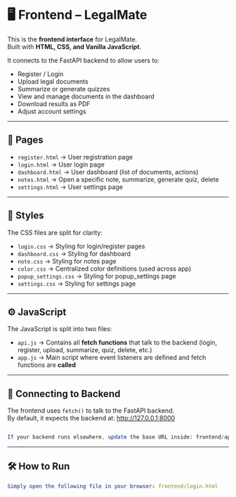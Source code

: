 # 🖥️ Frontend – LegalMate

This is the **frontend interface** for LegalMate.  
Built with **HTML, CSS, and Vanilla JavaScript**.  

It connects to the FastAPI backend to allow users to:
- Register / Login
- Upload legal documents
- Summarize or generate quizzes
- View and manage documents in the dashboard
- Download results as PDF
- Adjust account settings

---

## 📂 Pages

- `register.html` → User registration page  
- `login.html` → User login page  
- `dashboard.html` → User dashboard (list of documents, actions)  
- `notes.html` → Open a specific note, summarize, generate quiz, delete  
- `settings.html` → User settings page  

---

## 🎨 Styles

The CSS files are split for clarity:  
- `login.css` → Styling for login/register pages  
- `dashboard.css` → Styling for dashboard  
- `note.css` → Styling for notes page  
- `color.css` → Centralized color definitions (used across app)  
- `popup_settings.css` → Styling for popup_settings page 
- `settings.css` → Styling for settings page  

---

## ⚙️ JavaScript

The JavaScript is split into two files:  
- `api.js` → Contains all **fetch functions** that talk to the backend (login, register, upload, summarize, quiz, delete, etc.)  
- `app.js` → Main script where event listeners are defined and fetch functions are **called**  

---

## 🔗 Connecting to Backend

The frontend uses `fetch()` to talk to the FastAPI backend.  
By default, it expects the backend at:
http://127.0.0.1:8000

```mathematica

If your backend runs elsewhere, update the base URL inside: frontend/api.js
```

---
## 🛠️ How to Run

```yaml
Simply open the following file in your browser: frontend/login.html

```


